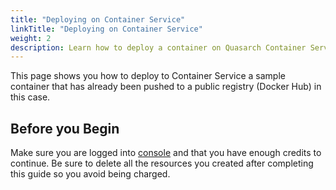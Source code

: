 ```yaml
---
title: "Deploying on Container Service"
linkTitle: "Deploying on Container Service"
weight: 2
description: Learn how to deploy a container on Quasarch Container Service.
---
```


This page shows you how to deploy to Container Service a sample container that has already been pushed to a public registry (Docker Hub) in this case.

## Before you Begin

Make sure you are logged into [console](https://console.quasarch.cloud/) and that you have enough credits to continue.
Be sure to delete all the resources you created after completing this guide so you avoid being charged.



